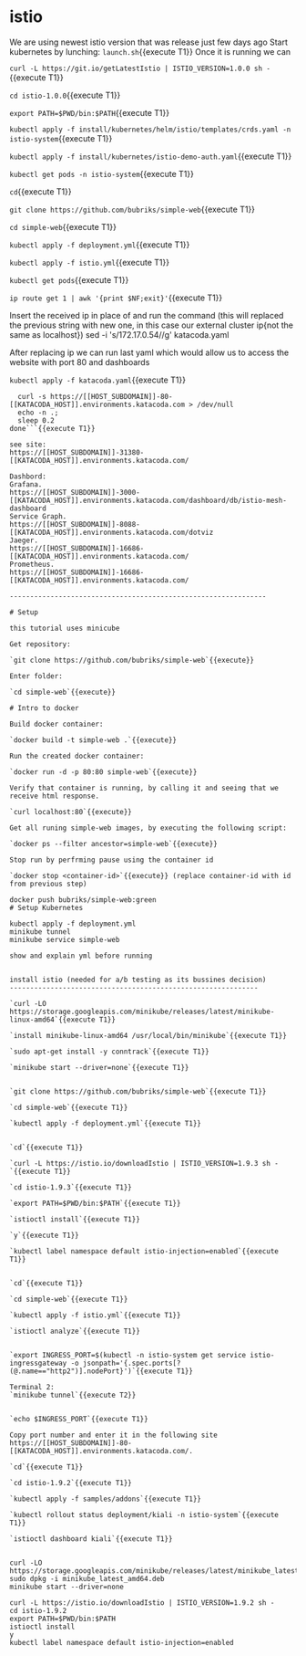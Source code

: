 # istio

We are using newest istio version that was release just few days ago
Start kubernetes by lunching:
`launch.sh`{{execute T1}}
Once it is running we can 

`curl -L https://git.io/getLatestIstio | ISTIO_VERSION=1.0.0 sh -`{{execute T1}}

`cd istio-1.0.0`{{execute T1}}

`export PATH=$PWD/bin:$PATH`{{execute T1}}

`kubectl apply -f install/kubernetes/helm/istio/templates/crds.yaml -n istio-system`{{execute T1}}

`kubectl apply -f install/kubernetes/istio-demo-auth.yaml`{{execute T1}}

`kubectl get pods -n istio-system`{{execute T1}}

`cd`{{execute T1}}

`git clone https://github.com/bubriks/simple-web`{{execute T1}}

`cd simple-web`{{execute T1}}

`kubectl apply -f deployment.yml`{{execute T1}}

`kubectl apply -f istio.yml`{{execute T1}}

`kubectl get pods`{{execute T1}}

`ip route get 1 | awk '{print $NF;exit}'`{{execute T1}}

Insert the received ip in place of <received-ip> and run the command (this will replaced the previous string with new one, in this case our external cluster ip{not the same as localhost})
sed -i 's/172.17.0.54/<received-ip>/g' katacoda.yaml

After replacing ip we can run last yaml which would allow us to access the website with port 80 and dashboards

`kubectl apply -f katacoda.yaml`{{execute T1}}

```while true; do
  curl -s https://[[HOST_SUBDOMAIN]]-80-[[KATACODA_HOST]].environments.katacoda.com > /dev/null
  echo -n .;
  sleep 0.2
done```{{execute T1}}

see site:
https://[[HOST_SUBDOMAIN]]-31380-[[KATACODA_HOST]].environments.katacoda.com/

Dashbord:
Grafana.
https://[[HOST_SUBDOMAIN]]-3000-[[KATACODA_HOST]].environments.katacoda.com/dashboard/db/istio-mesh-dashboard
Service Graph.
https://[[HOST_SUBDOMAIN]]-8088-[[KATACODA_HOST]].environments.katacoda.com/dotviz
Jaeger.
https://[[HOST_SUBDOMAIN]]-16686-[[KATACODA_HOST]].environments.katacoda.com/
Prometheus.
https://[[HOST_SUBDOMAIN]]-16686-[[KATACODA_HOST]].environments.katacoda.com/

---------------------------------------------------------------

# Setup

this tutorial uses minicube

Get repository:

`git clone https://github.com/bubriks/simple-web`{{execute}}

Enter folder:

`cd simple-web`{{execute}}

# Intro to docker

Build docker container:

`docker build -t simple-web .`{{execute}}

Run the created docker container:

`docker run -d -p 80:80 simple-web`{{execute}}

Verify that container is running, by calling it and seeing that we receive html response.

`curl localhost:80`{{execute}}

Get all runing simple-web images, by executing the following script:

`docker ps --filter ancestor=simple-web`{{execute}}

Stop run by perfrming pause using the container id

`docker stop <container-id>`{{execute}} (replace container-id with id from previous step)

docker push bubriks/simple-web:green
# Setup Kubernetes

kubectl apply -f deployment.yml
minikube tunnel
minikube service simple-web

show and explain yml before running


install istio (needed for a/b testing as its bussines decision)
-------------------------------------------------------------

`curl -LO https://storage.googleapis.com/minikube/releases/latest/minikube-linux-amd64`{{execute T1}}

`install minikube-linux-amd64 /usr/local/bin/minikube`{{execute T1}}

`sudo apt-get install -y conntrack`{{execute T1}}

`minikube start --driver=none`{{execute T1}}


`git clone https://github.com/bubriks/simple-web`{{execute T1}}

`cd simple-web`{{execute T1}}

`kubectl apply -f deployment.yml`{{execute T1}}


`cd`{{execute T1}}

`curl -L https://istio.io/downloadIstio | ISTIO_VERSION=1.9.3 sh -`{{execute T1}}

`cd istio-1.9.3`{{execute T1}}

`export PATH=$PWD/bin:$PATH`{{execute T1}}

`istioctl install`{{execute T1}}

`y`{{execute T1}}

`kubectl label namespace default istio-injection=enabled`{{execute T1}}


`cd`{{execute T1}}

`cd simple-web`{{execute T1}}

`kubectl apply -f istio.yml`{{execute T1}}

`istioctl analyze`{{execute T1}}


`export INGRESS_PORT=$(kubectl -n istio-system get service istio-ingressgateway -o jsonpath='{.spec.ports[?(@.name=="http2")].nodePort}')`{{execute T1}}

Terminal 2:
`minikube tunnel`{{execute T2}}


`echo $INGRESS_PORT`{{execute T1}}

Copy port number and enter it in the following site
https://[[HOST_SUBDOMAIN]]-80-[[KATACODA_HOST]].environments.katacoda.com/.

`cd`{{execute T1}}

`cd istio-1.9.2`{{execute T1}}

`kubectl apply -f samples/addons`{{execute T1}}

`kubectl rollout status deployment/kiali -n istio-system`{{execute T1}}

`istioctl dashboard kiali`{{execute T1}}


curl -LO https://storage.googleapis.com/minikube/releases/latest/minikube_latest_amd64.deb
sudo dpkg -i minikube_latest_amd64.deb
minikube start --driver=none

curl -L https://istio.io/downloadIstio | ISTIO_VERSION=1.9.2 sh -
cd istio-1.9.2
export PATH=$PWD/bin:$PATH
istioctl install
y
kubectl label namespace default istio-injection=enabled